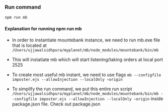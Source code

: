 ### Run command

`npm run mb`

#### Explanation for running npm run mb
 
- In order to instantiate mountebank instance, we need to run mb.exe file that is located at
`/Users/ujjawalsidhpura/myplanet/mb/node_modules/mountebank/bin/mb`

- This will instatiate mb which will start listening/taking orders at local port 2525
- To create most useful mb instant, we need to use flags `mb --configfile imposter.ejs --allowInjection --localOnly –origin`
- To simplify the run command, we put this entire run script `/Users/ujjawalsidhpura/myplanet/mb/node_modules/mountebank/bin/mb --configfile imposter.ejs --allowInjection --localOnly –origin` inside package.json file. Check out package.json